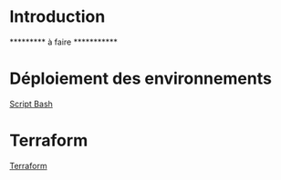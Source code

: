 # Introduction
*********  à faire ***********

# Déploiement des environnements
[Script Bash](Bash.md)

# Terraform
[Terraform](Terraform.md)
